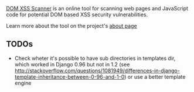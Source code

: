 [DOM XSS Scanner](http://www.domxssscanner.com/) is an online tool for scanning web pages and JavaScript code for potential DOM based XSS security vulnerabilities.

Learn more about the tool on the project's [about page](http://www.domxssscanner.com/info/about)

## TODOs

- Check wheter it's possible to have sub directories in templates dir, which worked in Django 0.96 but not in 1.2 (see http://stackoverflow.com/questions/1081949/differences-in-django-template-inheritance-between-0-96-and-1-0) or use a better template engine